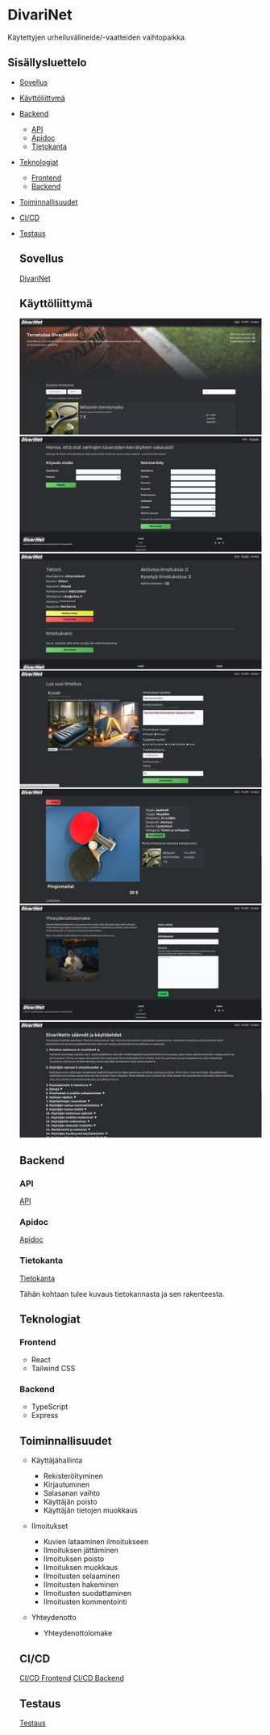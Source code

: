 # DivariNet

Käytettyjen urheiluvälineide/-vaatteiden vaihtopaikka.

## Sisällysluettelo

-   [Sovellus](#Sovellus)
-   [Käyttöliittymä](#Käyttöliittymä)
-   [Backend](#Backend)
    -   [API](#API)
    -   [Apidoc](#Apidoc)
    -   [Tietokanta](#Tietokanta)
-   [Teknologiat](#teknologiat)
    -   [Frontend](#Frontend)
    -   [Backend](#Backend)
-   [Toiminnallisuudet](#Toiminallisuudet)
-   [CI/CD](#CI/CD)
-   [Testaus](#Testaus)

    ## Sovellus

    [DivariNet](https://divari.northeurope.cloudapp.azure.com)

    ## Käyttöliittymä

    ![Kotisivu](/src/img/Screenshot-Home.png)
    ![Kirjautuminen](/src/img/Screenshot-Login.png)
    ![Profiili](/src/img/Screenshot-Profile.png)
    ![Ilmoituksen jättäminen](/src/img/Screenshot-Upload.png)
    ![Yksittäinen ilmoitus](/src/img/Screenshot-Single.png)
    ![Yhteydenotto](/src/img/Screenshot-Contact.png)
    ![Käyttöehdot](/src/img/Screenshot-Rules.png)

    ## Backend

    ### API

    [API](https://divari.northeurope.cloudapp.azure.com/api/users)

    ### Apidoc

    [Apidoc](https://divari.northeurope.cloudapp.azure.com/docs)

    ### Tietokanta

    [Tietokanta]()

    Tähän kohtaan tulee kuvaus tietokannasta ja sen rakenteesta.

    ## Teknologiat

    ### Frontend

    -   React
    -   Tailwind CSS

    ### Backend

    -   TypeScript
    -   Express

    ## Toiminnallisuudet

    -   Käyttäjähallinta

        -   Rekisteröityminen
        -   Kirjautuminen
        -   Salasanan vaihto
        -   Käyttäjän poisto
        -   Käyttäjän tietojen muokkaus

    -   Ilmoitukset

        -   Kuvien lataaminen ilmoitukseen
        -   Ilmoituksen jättäminen
        -   Ilmoituksen poisto
        -   Ilmoituksen muokkaus
        -   Ilmoitusten selaaminen
        -   Ilmoitusten hakeminen
        -   Ilmoitusten suodattaminen
        -   Ilmoitusten kommentointi

    -   Yhteydenotto
        -   Yhteydenottolomake

    ## CI/CD

    [CI/CD Frontend](https://github.com/MetroHege/MPP-Frontend/tree/main/.github/workflows)
    [CI/CD Backend](https://github.com/MetroHege/MPP-Backend/tree/main/.github/workflows)

    ## Testaus

    [Testaus](https://github.com/MetroHege/MPP-Backend/blob/main/.github/workflows/tests.yml)
